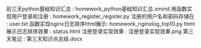 前三天python基础知识汇总     : homework_python基础知识汇总.xmind
用函数实现用户登录和注册     : homework_register_register.py
注册的用户名和密码存储在     : user.txt
函数实现nginx日志排序html展示: homework_nginxlog_top10.py
html展示日志排序效果         : status.html
注册登录实现效果             : 注册登录实现效果.png
第三天笔记                   : 第三天知识点总结.docx
